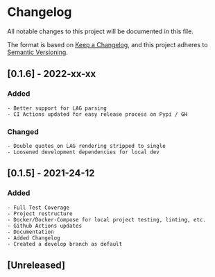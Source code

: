 # Changelog
All notable changes to this project will be documented in this file.

The format is based on [Keep a Changelog](https://keepachangelog.com/en/1.0.0/),
and this project adheres to [Semantic Versioning](https://semver.org/spec/v2.0.0.html).

## [0.1.6] - 2022-xx-xx

### Added
    - Better support for LAG parsing
    - CI Actions updated for easy release process on Pypi / GH

### Changed
    - Double quotes on LAG rendering stripped to single
    - Loosened development dependencies for local dev

## [0.1.5] - 2021-24-12

### Added

    - Full Test Coverage
    - Project restructure
    - Docker/Docker-Compose for local project testing, linting, etc.
    - Github Actions updates
    - Documentation
    - Added Changelog
    - Created a develop branch as default

## [Unreleased]
